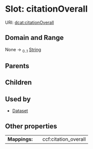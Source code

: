 
# Slot: citationOverall



URI: [dcat:citationOverall](http://www.w3.org/ns/dcat#citationOverall)


## Domain and Range

None &#8594;  <sub>0..1</sub> [String](types/String.md)

## Parents


## Children


## Used by

 * [Dataset](Dataset.md)

## Other properties

|  |  |  |
| --- | --- | --- |
| **Mappings:** | | ccf:citation_overall |